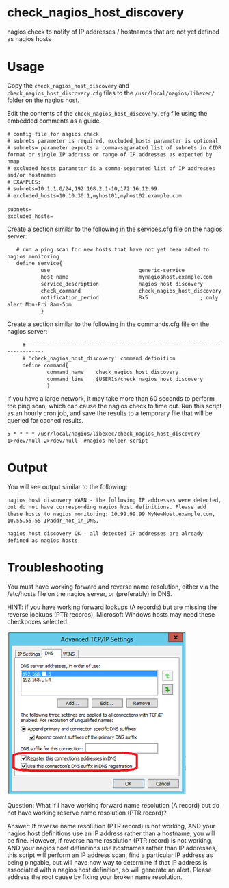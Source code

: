 # check_nagios_host_discovery
nagios check to notify of IP addresses / hostnames that are not yet defined as nagios hosts

# Usage

Copy the ```check_nagios_host_discovery``` and ```check_nagios_host_discovery.cfg``` files to the ```/usr/local/nagios/libexec/``` folder on the nagios host.

Edit the contents of the ```check_nagios_host_discovery.cfg``` file using the embedded comments as a guide.
```
# config file for nagios check
# subnets parameter is required, excluded_hosts parameter is optional
# subnets= parameter expects a comma-separated list of subnets in CIDR format or single IP address or range of IP addresses as expected by nmap
# excluded_hosts parameter is a comma-separated list of IP addresses and/or hostnames
# EXAMPLES:
# subnets=10.1.1.0/24,192.168.2.1-10,172.16.12.99
# excluded_hosts=10.10.30.1,myhost01,myhost02.example.com

subnets=
excluded_hosts=
```

Create a section similar to the following in the services.cfg file on the nagios server:
```
   # run a ping scan for new hosts that have not yet been added to nagios monitoring
   define service{
           use                             generic-service
           host_name                       mynagioshost.example.com
           service_description             nagios host discovery
           check_command                   check_nagios_host_discovery
           notification_period             8x5                 ; only alert Mon-Fri 8am-5pm
           }
```

Create a section similar to the following in the commands.cfg file on the nagios server:
```
     # ---------------------------------------------------------------------------
     # 'check_nagios_host_discovery' command definition
     define command{
             command_name    check_nagios_host_discovery
             command_line    $USER1$/check_nagios_host_discovery
             }
```

If you have a large network, it may take more than 60 seconds to perform the ping scan, which can cause the nagios check to time out.
Run this script as an hourly cron job, and save the results to a temporary file that will be queried for cached results.
```
5 * * * * /usr/local/nagios/libexec/check_nagios_host_discovery 1>/dev/null 2>/dev/null  #nagios helper script    
```

# Output

You will see output similar to the following:
```
nagios host discovery WARN - the following IP addresses were detected, but do not have corresponding nagios host definitions. Please add these hosts to nagios monitoring: 10.99.99.99 MyNewHost.example.com, 10.55.55.55 IPaddr_not_in_DNS,  
```

```
nagios host discovery OK - all detected IP addresses are already defined as nagios hosts
```

# Troubleshooting

You must have working forward and reverse name resolution, either via the /etc/hosts file on the nagios server, or (preferably) in DNS.

HINT: if you have working forward lookups (A records) but are missing the reverse lookups (PTR records), Microsoft Windows hosts may need these checkboxes selected.

<img src=images/dns_ptr.png>


Question: What if I have working forward name resolution (A record) but do not have working reserve name resolution (PTR record)?

Answer: If reverse name resolution (PTR record) is not working, AND your nagios host definitions use an IP address rather than a hostname, you will be fine.  However, if reverse name resolution (PTR record) is not working, AND your nagios host definitions use hostnames rather than IP addresses, this script will perform an IP address scan, find a particular IP address as being pingable, but will have now way to determine if that IP address is associated with a nagios host definition, so will generate an alert.  Please address the root cause by fixing your broken name resolution.
